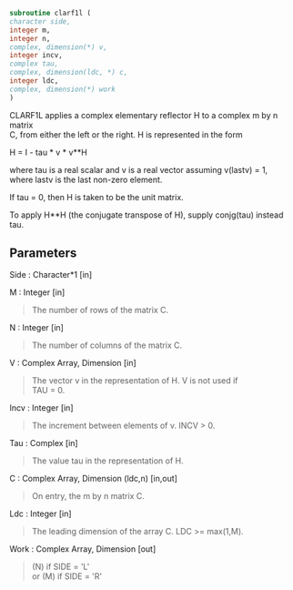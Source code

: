 ```fortran  
subroutine clarf1l (  
character side,  
integer m,  
integer n,  
complex, dimension(*) v,  
integer incv,  
complex tau,  
complex, dimension(ldc, *) c,  
integer ldc,  
complex, dimension(*) work  
)  
```  
  
CLARF1L applies a complex elementary reflector H to a complex m by n matrix  
C, from either the left or the right. H is represented in the form  
  
H = I - tau * v * v**H  
  
where tau is a real scalar and v is a real vector assuming v(lastv) = 1,  
where lastv is the last non-zero element.  
  
If tau = 0, then H is taken to be the unit matrix.  
  
To apply H**H (the conjugate transpose of H), supply conjg(tau) instead  
tau.  
  
## Parameters  
Side : Character*1 [in]  
  
M : Integer [in]  
> The number of rows of the matrix C.  
  
N : Integer [in]  
> The number of columns of the matrix C.  
  
V : Complex Array, Dimension [in]  
> The vector v in the representation of H. V is not used if  
> TAU = 0.  
  
Incv : Integer [in]  
> The increment between elements of v. INCV > 0.  
  
Tau : Complex [in]  
> The value tau in the representation of H.  
  
C : Complex Array, Dimension (ldc,n) [in,out]  
> On entry, the m by n matrix C.  
  
Ldc : Integer [in]  
> The leading dimension of the array C. LDC >= max(1,M).  
  
Work : Complex Array, Dimension [out]  
> (N) if SIDE = 'L'  
> or (M) if SIDE = 'R'  
  
